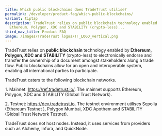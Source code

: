 ```yaml
---
title: Which public blockchains does TradeTrust utilise?
permalink: /developer/product-faq/which-public-blockchains/
variant: tiptap
description: TradeTrust relies on public blockchain technology enabled by
  Ethereum, Polygon, XDC and STABILITY (crypto-less)...
third_nav_title: Product FAQ
image: /images/TradeTrust logos/TT_LOGO_vertical.png
---
```

<p>TradeTrust relies on <strong>public blockchain</strong> technology enabled
by <strong>Ethereum, Polygon, XDC and STABILITY </strong>(crypto-less) to
electronically endorse and transfer the ownership of a document amongst
stakeholders along a trade flow. Public blockchains allow for an open and
interoperable system, enabling all international parties to participate.</p>
<p>TradeTrust caters to the following blockchain networks.</p>
<p>1. Mainnet: <a href="https://ref.tradetrust.io/" rel="noopener noreferrer nofollow" target="_blank">https://ref.tradetrust.io/</a>.
The mainnet supports Ethereum, Polygon, XDC and STABILITY (Global Trust
Network).</p>
<p>2. Testnet: <a href="https://dev.tradetrust.io" rel="noopener noreferrer nofollow" target="_blank">https://dev.tradetrust.io</a>.
The testnet environment utilises Sepolia (Ethereum Testnet ), Polygon Mumbai,
XDC Apothem and STABILITY (Global Trust Network Testnet).</p>
<p>TradeTrust does not host nodes. Instead, it uses services from providers
such as Alchemy, Infura, and QuickNode.</p>